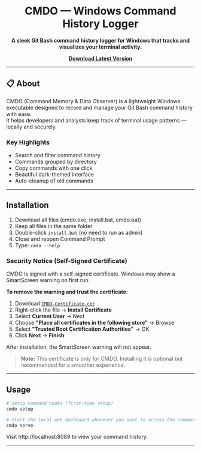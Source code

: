 <h1 align="center"> CMDO — Windows Command History Logger</h1>
<p align="center">
  <b>A sleek Git Bash command history logger for Windows that tracks and visualizes your terminal activity.</b>
</p>
<p align="center">
  <a href="https://github.com/tanu2534/cmdo-release/blob/main/cmdo.exe">
     <b>Download Latest Version</b>
  </a>
</p>

---

## 📋 About
CMDO (Command Memory & Data Observer) is a lightweight Windows executable designed to record and manage your Git Bash command history with ease.  
It helps developers and analysts keep track of terminal usage patterns — locally and securely.

###  Key Highlights
-  Search and filter command history
-  Commands grouped by directory
-  Copy commands with one click
-  Beautiful dark-themed interface
-  Auto-cleanup of old commands

---

##  Installation

1. Download all files (cmdo.exe, install.bat, cmdo.bat)
2. Keep all files in the same folder
3. Double-click `install.bat` (no need to run as admin)
4. Close and reopen Command Prompt
5. Type: `cmdo --help`

###  Security Notice (Self-Signed Certificate)

CMDO is signed with a self-signed certificate. Windows may show a SmartScreen warning on first run.

**To remove the warning and trust the certificate:**

1. Download [`CMDO-Certificate.cer`](https://github.com/tanu2534/cmdo-release/blob/main/CMDO-Certificate.cer)
2. Right-click the file → **Install Certificate**
3. Select **Current User** → Next
4. Choose **"Place all certificates in the following store"** → Browse
5. Select **"Trusted Root Certification Authorities"** → OK
6. Click **Next** → **Finish**

After installation, the SmartScreen warning will not appear.

> **Note:** This certificate is only for CMDO. Installing it is optional but recommended for a smoother experience.

---

##  Usage
```bash
# Setup command hooks (first-time setup)
cmdo setup

# Start the local web dashboard whenever you want to access the command logs 
cmdo serve
```

Visit http://localhost:8089 to view your command history.

---
